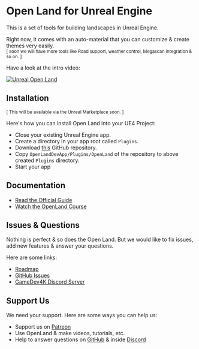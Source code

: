 # Open Land for Unreal Engine

This is a set of tools for building landscapes in Unreal Engine.

Right now, it comes with an auto-material that you can customize & create themes very easily. <br/>
<sup>[ soon we will have more tools like Road support, weather control, Megascan integration & so on. ]</sup>

Have a look at the intro video:

[![Unreal Open Land](https://user-images.githubusercontent.com/50838/105509749-da0c9c80-5cf3-11eb-8b07-80f183addc9e.png)](https://www.youtube.com/watch?v=QJ6SIh2DGeU)

## Installation

<sup>[ This will be available via the Unreal Marketplace soon. ]</sup>

Here's how you can install Open Land into your UE4 Project:

* Close your existing Unreal Engine app.
* Create a directory in your app root called `Plugins`.
* Download [this](https://github.com/GameDev4K/unreal-open-land/archive/main.zip) GitHub repository.
* Copy `OpenLandDevApp/Plugins/OpenLand` of the repository to above created `Plugins` directory.
* Start your app

## Documentation

* [Read the Official Guide](https://www.notion.so/OpenLand-Documentation-2268081d3b8e4a49a0d824a7ab0b7b44)
* [Watch the OpenLand Course](https://www.youtube.com/playlist?list=PLsyGu3bA_w_C-63BvSRRrGc_TgQM5gjEi)

## Issues & Questions

Nothing is perfect & so does the Open Land. But we would like to fix issues, add new features & answer your questions.

Here are some links:

* [Roadmap](https://github.com/orgs/GameDev4K/projects/1)
* [GitHub Issues](https://github.com/GameDev4K/unreal-open-land/issues)
* [GameDev4K Discord Server](https://discord.gg/DK9cMn9eFV)

## Support Us

We need your support. Here are some ways you can help us:

* Support us on [Patreon](https://www.patreon.com/gamedev4k)
* Use OpenLand & make videos, tutorials, etc.
* Help to answer questions on [GitHub](https://github.com/GameDev4K/unreal-open-land/issues) & inside [Discord](https://discord.gg/DK9cMn9eFV)

